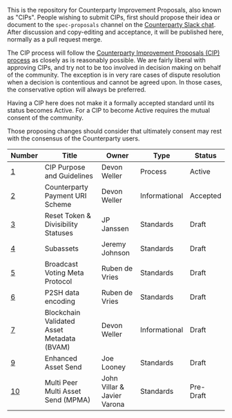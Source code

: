 This is the repository for Counterparty Improvement Proposals, also known as "CIPs". People wishing to submit CIPs, first should propose their idea or document to the `spec-proposals` channel on the [Counterparty Slack chat](http://slack.counterparty.io/). After discussion and copy-editing and acceptance, it will be published here, normally as a pull request merge. 

The CIP process will follow the [Counterparty Improvement Proposals (CIP) process](https://github.com/CounterpartyXCP/cips/blob/master/cip-0001.md) as closely as is reasonably possible. We are fairly liberal with approving CIPs, and try not to be too involved in decision making on behalf of the community. The exception is in very rare cases of dispute resolution when a decision is contentious and cannot be agreed upon. In those cases, the conservative option will always be preferred.

Having a CIP here does not make it a formally accepted standard until its status becomes Active. For a CIP to become Active requires the mutual consent of the community.

Those proposing changes should consider that ultimately consent may rest with the consensus of the Counterparty users.

Number           | Title                                      | Owner                                 | Type          | Status        |
-------------    | -------------------------------------------| ------------------------------------- | ------------- | ------------- |
[1](cip-0001.md) | CIP Purpose and Guidelines                 | Devon Weller                          | Process       | Active        |
[2](cip-0002.md) | Counterparty Payment URI Scheme            | Devon Weller                          | Informational | Accepted      |
[3](cip-0003.md) | Reset Token & Divisibility Statuses        | JP Janssen                            | Standards     | Draft         |
[4](cip-0004.md) | Subassets                                  | Jeremy Johnson                        | Standards     | Draft         |
[5](cip-0005.md) | Broadcast Voting Meta Protocol             | Ruben de Vries                        | Standards     | Draft         |
[6](cip-0006.md) | P2SH data encoding                         | Ruben de Vries                        | Standards     | Draft         |
[7](cip-0007.md) | Blockchain Validated Asset Metadata (BVAM) | Devon Weller                          | Informational | Draft         |
[9](cip-0009.md) | Enhanced Asset Send | Joe Looney                          | Standards | Draft         |
[10](cip-0010.md) | Multi Peer Multi Asset Send (MPMA) | John Villar & Javier Varona                         | Standards | Pre-Draft         |
